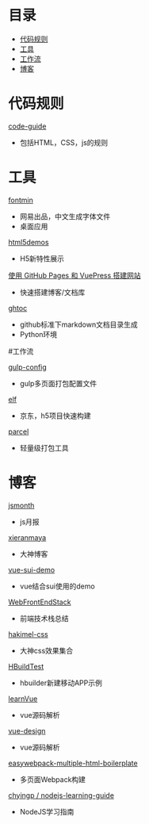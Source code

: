 # 目录

- [代码规则](#代码规则)
- [工具](#工具)
- [工作流](#工作流)
- [博客](#博客)
# 代码规则

[code-guide](https://github.com/materliu/code-guide)

- 包括HTML，CSS，js的规则



# 工具

[fontmin](https://github.com/ecomfe/fontmin-app)

- 网易出品，中文生成字体文件
- 桌面应用

[html5demos](https://github.com/remy/html5demos)

- H5新特性展示

[使用 GitHub Pages 和 VuePress 搭建网站](https://github.com/LiangJunrong/document-library/blob/master/other-library/GithubPages/GithubPages.md)

- 快速搭建博客/文档库

[ghtoc](https://github.com/sk1418/ghtoc)

- github标准下markdown文档目录生成
- Python环境



#工作流

[gulp-config](https://github.com/bestsamcn/gulp-config)

- gulp多页面打包配置文件

[elf](https://github.com/o2team/elf)

- 京东，h5项目快速构建

[parcel](https://github.com/parcel-bundler/parcel)

- 轻量级打包工具



# 博客

[jsmonth](https://github.com/jsfront/month)

- js月报

[xieranmaya](https://github.com/xieranmaya/blog)

- 大神博客

[vue-sui-demo](https://github.com/eteplus/vue-sui-demo)

- vue结合sui使用的demo

[WebFrontEndStack](https://github.com/unruledboy/WebFrontEndStack)

- 前端技术栈总结

[hakimel-css](https://github.com/hakimel/css)

- 大神css效果集合

[HBuildTest](https://github.com/zhuming3834/HBuildTest)

- hbuilder新建移动APP示例

[learnVue](https://github.com/answershuto/learnVue)

- vue源码解析

[vue-design](https://github.com/HcySunYang/vue-design)

- vue源码解析

[easywebpack-multiple-html-boilerplate](https://github.com/hubcarl/easywebpack-multiple-html-boilerplate)

- 多页面Webpack构建

[chyingp / nodejs-learning-guide](https://github.com/chyingp/nodejs-learning-guide)

- NodeJS学习指南


